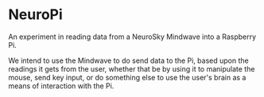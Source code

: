 NeuroPi
=======

An experiment in reading data from a NeuroSky Mindwave into a Raspberry Pi.

We intend to use the Mindwave to do send data to the Pi, based upon the 
readings it gets from the user, whether that be by using it to manipulate
the mouse, send key input, or do something else to use the user's brain 
as a means of interaction with the Pi.
